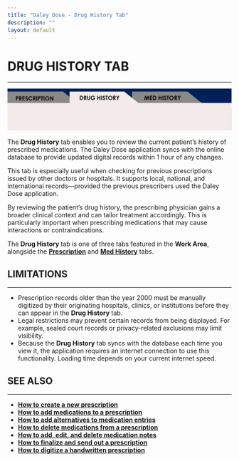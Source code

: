 ```yaml
---
title: "Daley Dose - Drug History Tab"
description: ""
layout: default
---
```


# **DRUG HISTORY TAB**
---

![Daily Dose Tabs](/assets/images/daley-dose-home-window-parts-drug-history-1.png)

The **Drug History** tab enables you to review the current patient’s history of prescribed medications. The Daley Dose application syncs with the online database to provide updated digital records within 1 hour of any changes.

This tab is especially useful when checking for previous prescriptions issued by other doctors or hospitals. It supports local, national, and international records—provided the previous prescribers used the Daley Dose application.

By reviewing the patient’s drug history, the prescribing physician gains a broader clinical context and can tailor treatment accordingly. This is particularly important when prescribing medications that may cause interactions or contraindications.

The **Drug History** tab is one of three tabs featured in the **Work Area**, alongside the [**Prescription**](/daleydose/window-prescription-tab) and [**Med History**](/daleydose/window-med-history-tab) tabs.

## **LIMITATIONS**
---

- Prescription records older than the year 2000 must be manually digitized by their originating hospitals, clinics, or institutions before they can appear in the **Drug History** tab.
- Legal restrictions may prevent certain records from being displayed. For example, sealed court records or privacy-related exclusions may limit visibility.
- Because the **Drug History** tab syncs with the database each time you view it, the application requires an internet connection to use this functionality. Loading time depends on your current internet speed.

## **SEE ALSO**
---
- [**How to create a new prescription**](/daleydose/prescription-create-new)  
- [**How to add medications to a prescription**](/daleydose/prescription-add-meds)
- [**How to add alternatives to medication entries**](/daleydose/prescription-add-alts)  
- [**How to delete medications from a prescription**](/daleydose/prescription-delete-meds)  
- [**How to add, edit, and delete medication notes**](/daleydose/prescription-manage)  
- [**How to finalize and send out a prescription**](/daleydose/prescription-finalize)  
- [**How to digitize a handwritten prescription**](/daleydose/prescription-digitize)
